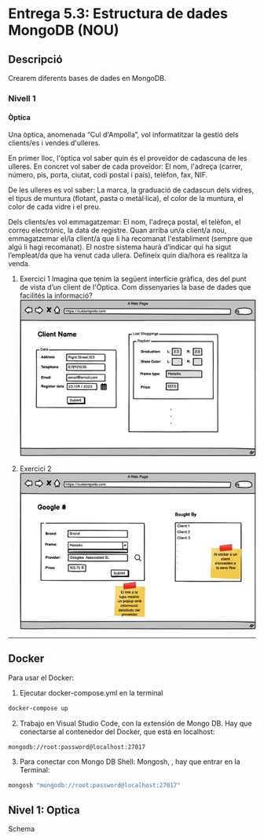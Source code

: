 # Entrega 5.3: Estructura de dades MongoDB (NOU)

## Descripció

Crearem diferents bases de dades en MongoDB.

### Nivell 1

#### Òptica

Una òptica, anomenada “Cul d'Ampolla”, vol informatitzar la gestió dels clients/es i vendes d'ulleres.

En primer lloc, l'òptica vol saber quin és el proveïdor de cadascuna de les ulleres. En concret vol saber de cada proveïdor: El nom, l'adreça (carrer, número, pis, porta, ciutat, codi postal i país), telèfon, fax, NIF.

De les ulleres es vol saber: La marca, la graduació de cadascun dels vidres, el tipus de muntura (flotant, pasta o metàl·lica), el color de la muntura, el color de cada vidre i el preu.

Dels clients/es vol emmagatzemar: El nom, l'adreça postal, el telèfon, el correu electrònic, la data de registre.
Quan arriba un/a client/a nou, emmagatzemar el/la client/a que li ha recomanat l'establiment (sempre que algú li hagi recomanat).
El nostre sistema haurà d’indicar qui ha sigut l’empleat/da que ha venut cada ullera. Defineix quin dia/hora es realitza la venda.

1. Exercici 1
   Imagina que tenim la següent interfície gràfica, des del punt de vista d’un client de l'Òptica. Com dissenyaries la base de dades que facilités la informació?
   ![ejercicio1](/img/culdampolla1.jpg)

2. Exercici 2
   ![ejercicio2](/img/culdampolla2.jpg)

<hr>

## Docker

Para usar el Docker:

1. Ejecutar docker-compose.yml en la terminal

```sh
docker-compose up
```

2. Trabajo en Visual Studio Code, con la extensión de Mongo DB.
   Hay que conectarse al contenedor del Docker, que está en localhost:

```sh
mongodb://root:password@localhost:27017
```

3. Para conectar con Mongo DB Shell: Mongosh, , hay que entrar en la Terminal:

```sh
mongosh "mongodb://root:password@localhost:27017"
```

## Nivel 1: Optica

Schema
